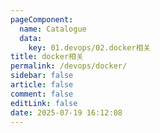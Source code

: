 ```yaml
---
pageComponent: 
  name: Catalogue
  data: 
    key: 01.devops/02.docker相关
title: docker相关
permalink: /devops/docker/
sidebar: false
article: false
comment: false
editLink: false
date: 2025-07-19 16:12:08
---
```

